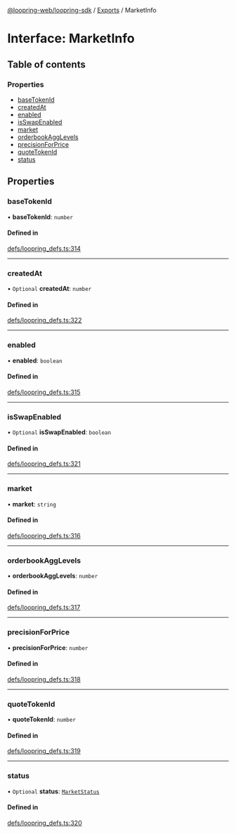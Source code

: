 [@loopring-web/loopring-sdk](../README.md) / [Exports](../modules.md) / MarketInfo

# Interface: MarketInfo

## Table of contents

### Properties

- [baseTokenId](MarketInfo.md#basetokenid)
- [createdAt](MarketInfo.md#createdat)
- [enabled](MarketInfo.md#enabled)
- [isSwapEnabled](MarketInfo.md#isswapenabled)
- [market](MarketInfo.md#market)
- [orderbookAggLevels](MarketInfo.md#orderbookagglevels)
- [precisionForPrice](MarketInfo.md#precisionforprice)
- [quoteTokenId](MarketInfo.md#quotetokenid)
- [status](MarketInfo.md#status)

## Properties

### baseTokenId

• **baseTokenId**: `number`

#### Defined in

[defs/loopring_defs.ts:314](https://github.com/Loopring/loopring_sdk/blob/532648f/src/defs/loopring_defs.ts#L314)

___

### createdAt

• `Optional` **createdAt**: `number`

#### Defined in

[defs/loopring_defs.ts:322](https://github.com/Loopring/loopring_sdk/blob/532648f/src/defs/loopring_defs.ts#L322)

___

### enabled

• **enabled**: `boolean`

#### Defined in

[defs/loopring_defs.ts:315](https://github.com/Loopring/loopring_sdk/blob/532648f/src/defs/loopring_defs.ts#L315)

___

### isSwapEnabled

• `Optional` **isSwapEnabled**: `boolean`

#### Defined in

[defs/loopring_defs.ts:321](https://github.com/Loopring/loopring_sdk/blob/532648f/src/defs/loopring_defs.ts#L321)

___

### market

• **market**: `string`

#### Defined in

[defs/loopring_defs.ts:316](https://github.com/Loopring/loopring_sdk/blob/532648f/src/defs/loopring_defs.ts#L316)

___

### orderbookAggLevels

• **orderbookAggLevels**: `number`

#### Defined in

[defs/loopring_defs.ts:317](https://github.com/Loopring/loopring_sdk/blob/532648f/src/defs/loopring_defs.ts#L317)

___

### precisionForPrice

• **precisionForPrice**: `number`

#### Defined in

[defs/loopring_defs.ts:318](https://github.com/Loopring/loopring_sdk/blob/532648f/src/defs/loopring_defs.ts#L318)

___

### quoteTokenId

• **quoteTokenId**: `number`

#### Defined in

[defs/loopring_defs.ts:319](https://github.com/Loopring/loopring_sdk/blob/532648f/src/defs/loopring_defs.ts#L319)

___

### status

• `Optional` **status**: [`MarketStatus`](../enums/MarketStatus.md)

#### Defined in

[defs/loopring_defs.ts:320](https://github.com/Loopring/loopring_sdk/blob/532648f/src/defs/loopring_defs.ts#L320)

